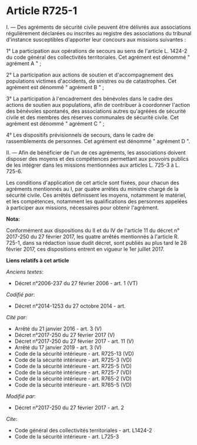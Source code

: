 # Article R725-1

I. ―  Des agréments de sécurité civile peuvent être délivrés aux associations régulièrement déclarées ou inscrites au
registre des associations du tribunal d'instance susceptibles d'apporter leur concours aux missions suivantes : 

1° La participation aux opérations de secours au sens de l'article L. 1424-2 du code général des collectivités territoriales.
Cet agrément est dénommé " agrément A " ; 

2° La participation aux actions de soutien et d'accompagnement des populations victimes d'accidents, de sinistres ou de
catastrophes. Cet agrément est dénommé " agrément B " ; 

3° La participation à l'encadrement des bénévoles dans le cadre des actions de soutien aux populations, afin de contribuer à
coordonner l'action des bénévoles spontanés, des associations autres qu'agréées de sécurité civile et des membres des
réserves communales de sécurité civile. Cet agrément est dénommé " agrément C " ; 

4° Les dispositifs prévisionnels de secours, dans le cadre de rassemblements de personnes. Cet agrément est dénommé "
agrément D ". 

II. ― Afin de bénéficier de l'un de ces agréments, les associations doivent disposer des moyens et des compétences permettant
aux pouvoirs publics de les intégrer dans les missions mentionnées aux articles L. 725-3 à L. 725-6. 

Les conditions d'application de cet article sont fixées, pour chacun des agréments mentionnés au I, par quatre arrêtés du
ministre chargé de la sécurité civile. Ces arrêtés définissent les moyens, notamment le matériel, et les compétences,
notamment les qualifications des personnes appelées à participer aux missions, nécessaires pour obtenir l'agrément.

**Nota:**

Conformément aux dispositions du II et du IV de l'article 11 du décret n° 2017-250 du 27 février 2017, les quatre arrêtés
mentionnés à l'article R. 725-1, dans sa rédaction issue dudit décret, sont publiés au plus tard le 28 février 2017, ces
dispositions entrent en vigueur le 1er juillet 2017.

**Liens relatifs à cet article**

_Anciens textes_:

  - Décret n°2006-237 du 27 février 2006 - art. 1 (VT)

_Codifié par_:

  - Décret n°2014-1253 du 27 octobre 2014 - art.

_Cité par_:

  - Arrêté du 21 janvier 2016 - art. 3 (V)
  - Décret n°2017-250 du 27 février 2017 (V)
  - Décret n°2017-250 du 27 février 2017 - art. 11 (V)
  - Arrêté du 17 janvier 2019 - art. 3 (V)
  - Code de la sécurité intérieure - art. R725-13 (VD)
  - Code de la sécurité intérieure - art. R725-3 (VD)
  - Code de la sécurité intérieure - art. R725-5 (VD)
  - Code de la sécurité intérieure - art. R725-7 (VD)
  - Code de la sécurité intérieure - art. R765-2 (VD)
  - Code de la sécurité intérieure - art. R765-5 (VD)

_Modifié par_:

  - Décret n°2017-250 du 27 février 2017 - art. 2

_Cite_:

  - Code général des collectivités territoriales - art. L1424-2
  - Code de la sécurité intérieure - art. L725-3
